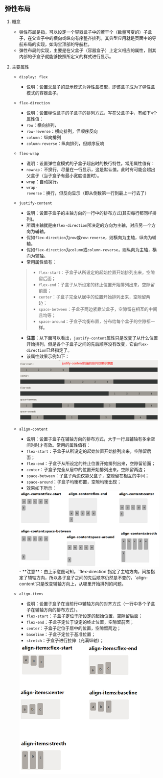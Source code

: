 ## 弹性布局

1. 概念
	- 弹性布局是指，可以设定一个容器盒子中的若干个（数量可变的）子盒子，在父盒子中的横向或纵向有序整齐排列。其典型应用就是页面中的导航布局的实现，如淘宝顶部的导航栏。
	- 弹性布局的实现，主要是在父盒子（容器盒子）上定义相应的属性，则其内部的子盒子就能够按照所定义的样式进行显示。

2. 主要属性
	- `display: flex`
		
		- 说明：设置父盒子的显示模式为弹性盒模型，即该盒子成为了弹性盒模式的容器盒子。
	- `flex-direction`
		- 说明：设置弹性盒子的子盒子的排列方式，写在父盒子中，有如下`4`个属性值：
		- `row`：横向排列，
		- `row-reverse`：横向排列，但顺序反向
		- `column`：纵向排列
		- `column-reverse`：纵向排列，但顺序反响
	- `flex-wrap`
		- 说明：设置弹性盒模式的子盒子超出时的换行特性，常用属性值有：
		- `nowrap`：不换行，尽量在一行显示，这是默认值。此时有可能会超出父盒子（当子盒子有最小宽度设置时）。
		- `wrap`：自动换行。
		- `wrap-reverse`：换行，但反向显示（即从倒数第一行到最上一行去了）
	- `justify-content`
		- 说明：设置子盒子的主轴方向的一行中的排布方式(其实每行都同样排列)。
		- 所谓主轴就是由`flex-direction`所决定的方向为主轴，对应另一个方向为辅轴。
		- 假如`flex-direction`为`row`或`row-reverse`，则横向为主轴，纵向为辅轴。
		- 假如`flex-direction`为`column`或`column-reverse`，则纵向为主轴，横向为辅轴。
		- 常用属性值有：
		> - `flex-start`：子盒子从所设定的起始位置开始排列出来，空隙留后面；
		> - `flex-end`：子盒子从所设定的终止位置开始排列出来，空隙留前面；
		> - `center`：子盒子完全从居中的位置开始排列出来，空隙留两边；
		> - `space-between`：子盒子两边紧靠父盒子，空隙留在相互的中间且均等；
		> - `space-around`：子盒子均衡布置，分布给每个盒子的空隙都一样。
		- **注意**：从下面可以看出，`justify-content`属性只是改变了从什么位置开始排列，但是各个子盒子之间的先后顺序没有改变，它由`flex-direction`已经指定了。
		- 该属性效果示例如下：
		<img src='../00-sources/00-images/justify-content.png'>
	
	- `align-content`
		- 说明：设置子盒子在辅轴方向的排布方式，大于一行且辅轴有多余空间时时才有效。常用的属性值有：
		- `flex-start`：子盒子从所设定的起始位置开始排列出来，空隙留后面；
		- `flex-end`：子盒子从所设定的终止位置开始排列出来，空隙留前面；
		- `center`：子盒子完全从居中的位置开始排列出来，空隙留两边；
		- `space-between`：子盒子两边仅靠父盒子，空隙留在相互的中间；
		- `space-around`：子盒子均衡布置，空隙均衡出现；
		- 效果如下所示：
		<img src='../00-sources/00-images/align-content.png'>
		- **注意**：由上示意图可知，`flex-direction`指定了主轴方向，间接指定了辅轴方向，所以各子盒子之间的先后顺序仍然是不变的，`align-content`只是改变辅轴方向上，从哪里开始排列的问题。

	- `align-items`
		- 说明：设置子盒子在当前行中辅轴方向的对齐方式（一行中多个子盒子在辅轴方向的排布方式）。
		- `flex-start`：子盒子定位于所设定的起始位置，空隙留后面；
		- `flex-end`：子盒子定位于设定的终止位置，空隙留前面；
		- `center`：子盒子定位于居中的位置，空隙留两边；
		- `baseline`：子盒子定位于基准位置；
		- `stretch`：子盒子进行拉伸（充满纵轴）；
		<img src='../00-sources/00-images/align-items.png'>
